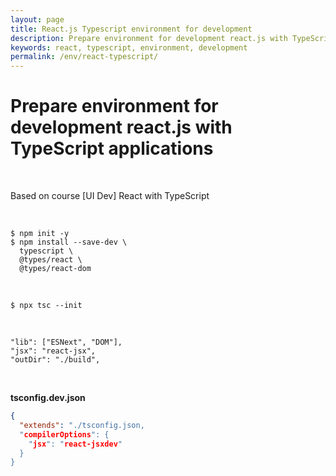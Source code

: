 ```yaml
---
layout: page
title: React.js Typescript environment for development
description: Prepare environment for development react.js with TypeScript applications
keywords: react, typescript, environment, development
permalink: /env/react-typescript/
---
```


# Prepare environment for development react.js with TypeScript applications

<br/>

Based on course [UI Dev] React with TypeScript

<br/>

```
$ npm init -y
$ npm install --save-dev \
  typescript \
  @types/react \
  @types/react-dom
```

<br/>

```
$ npx tsc --init
```

<br/>

```
"lib": ["ESNext", "DOM"],
"jsx": "react-jsx",
"outDir": "./build",
```

<br/>

**tsconfig.dev.json**

```json
{
  "extends": "./tsconfig.json,
  "compilerOptions": {
    "jsx": "react-jsxdev"
  }
}
```

<br/>
